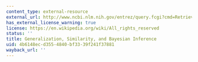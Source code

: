 ```yaml
---
content_type: external-resource
external_url: http://www.ncbi.nlm.nih.gov/entrez/query.fcgi?cmd=Retrieve&db=PubMed&dopt=Citation&list_uids=12048947
has_external_license_warning: true
license: https://en.wikipedia.org/wiki/All_rights_reserved
status: ''
title: Generalization, Similarity, and Bayesian Inference
uid: 4b6148ec-d355-4840-bf33-39f241f37881
wayback_url: ''
---
```

